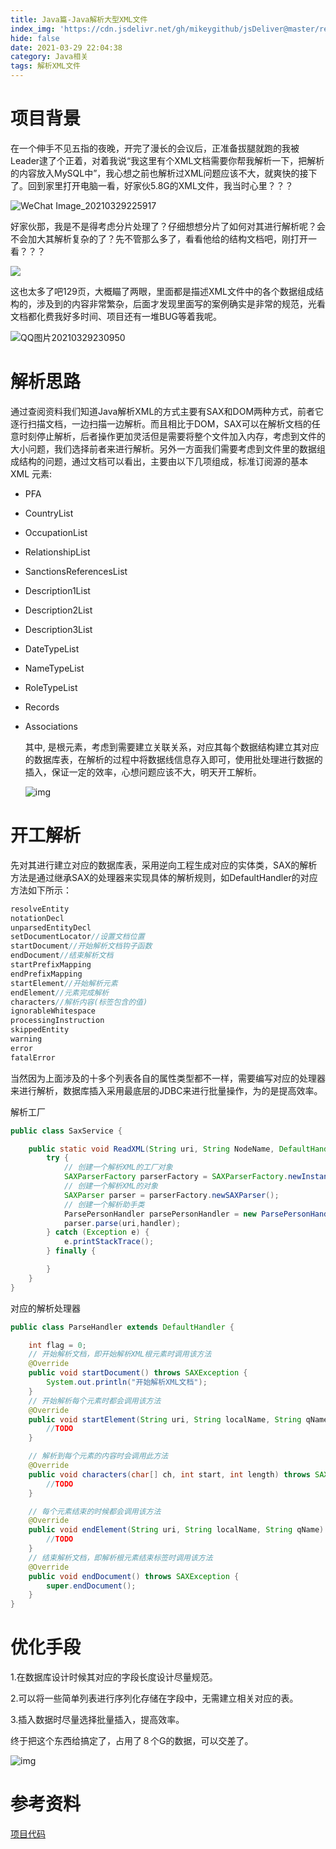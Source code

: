 ```yaml
---
title: Java篇-Java解析大型XML文件
index_img: 'https://cdn.jsdelivr.net/gh/mikeygithub/jsDeliver@master/resource/img/xml.jpeg'
hide: false
date: 2021-03-29 22:04:38
category: Java相关
tags: 解析XML文件
---
```


# 项目背景

在一个伸手不见五指的夜晚，开完了漫长的会议后，正准备拔腿就跑的我被Leader逮了个正着，对着我说“我这里有个XML文档需要你帮我解析一下，把解析的内容放入MySQL中”，我心想之前也解析过XML问题应该不大，就爽快的接下了。回到家里打开电脑一看，好家伙5.8G的XML文件，我当时心里？？？

![WeChat Image_20210329225917](https://cdn.jsdelivr.net/gh/mikeygithub/jsDeliver@master/resource/img/WeChatImage_20210329225917.png)

好家伙那，我是不是得考虑分片处理了？仔细想想分片了如何对其进行解析呢？会不会加大其解析复杂的了？先不管那么多了，看看他给的结构文档吧，刚打开一看？？？

![](https://cdn.jsdelivr.net/gh/mikeygithub/jsDeliver@master/resource/img/image-20210329232408817.png)

这也太多了吧129页，大概瞄了两眼，里面都是描述XML文件中的各个数据组成结构的，涉及到的内容非常繁杂，后面才发现里面写的案例确实是非常的规范，光看文档都化费我好多时间、项目还有一堆BUG等着我呢。

![QQ图片20210329230950](https://cdn.jsdelivr.net/gh/mikeygithub/jsDeliver@master/resource/img/aaa.gif)





# 解析思路

通过查阅资料我们知道Java解析XML的方式主要有SAX和DOM两种方式，前者它逐行扫描文档，一边扫描一边解析。而且相比于DOM，SAX可以在解析文档的任意时刻停止解析，后者操作更加灵活但是需要将整个文件加入内存，考虑到文件的大小问题，我们选择前者来进行解析。另外一方面我们需要考虑到文件里的数据组成结构的问题，通过文档可以看出，主要由以下几项组成，标准订阅源的基本 XML 元素:

- PFA

- CountryList

- OccupationList

- RelationshipList

- SanctionsReferencesList

- Description1List

- Description2List

- Description3List

- DateTypeList

- NameTypeList

- RoleTypeList

- Records

- Associations

  其中,<PFA> 是根元素，考虑到需要建立关联关系，对应其每个数据结构建立其对应的数据库表，在解析的过程中将数据线信息存入即可，使用批处理进行数据的插入，保证一定的效率，心想问题应该不大，明天开工解析。

  ![img](https://cdn.jsdelivr.net/gh/mikeygithub/jsDeliver@master/resource/img/img.jk51.com&app=2002&size=f9999,10000&q=a80&n=0&g=0n&fmt=jpeg)

# 开工解析

先对其进行建立对应的数据库表，采用逆向工程生成对应的实体类，SAX的解析方法是通过继承SAX的处理器来实现具体的解析规则，如DefaultHandler的对应方法如下所示：

```java
resolveEntity
notationDecl
unparsedEntityDecl
setDocumentLocator//设置文档位置
startDocument//开始解析文档钩子函数
endDocument//结束解析文档
startPrefixMapping
endPrefixMapping
startElement//开始解析元素
endElement//元素完成解析
characters//解析内容(标签包含的值)
ignorableWhitespace
processingInstruction
skippedEntity
warning
error
fatalError
```

当然因为上面涉及的十多个列表各自的属性类型都不一样，需要编写对应的处理器来进行解析，数据库插入采用最底层的JDBC来进行批量操作，为的是提高效率。



解析工厂

```java
public class SaxService {

    public static void ReadXML(String uri, String NodeName, DefaultHandler handler) {
        try {
            // 创建一个解析XML的工厂对象
            SAXParserFactory parserFactory = SAXParserFactory.newInstance();
            // 创建一个解析XML的对象
            SAXParser parser = parserFactory.newSAXParser();
            // 创建一个解析助手类
            ParsePersonHandler parsePersonHandler = new ParsePersonHandler();
            parser.parse(uri,handler);
        } catch (Exception e) {
            e.printStackTrace();
        } finally {

        }
    }
}
```

对应的解析处理器

```java
public class ParseHandler extends DefaultHandler {

    int flag = 0;
    // 开始解析文档，即开始解析XML根元素时调用该方法
    @Override
    public void startDocument() throws SAXException {
        System.out.println("开始解析XML文档");
    }
    // 开始解析每个元素时都会调用该方法
    @Override
    public void startElement(String uri, String localName, String qName, Attributes attributes) throws SAXException {
        //TODO
    }

    // 解析到每个元素的内容时会调用此方法
    @Override
    public void characters(char[] ch, int start, int length) throws SAXException {
        //TODO
    }

    // 每个元素结束的时候都会调用该方法
    @Override
    public void endElement(String uri, String localName, String qName) throws SAXException {
		//TODO
    }
    // 结束解析文档，即解析根元素结束标签时调用该方法
    @Override
    public void endDocument() throws SAXException {
        super.endDocument();
    }
}
```



# 优化手段

1.在数据库设计时候其对应的字段长度设计尽量规范。

2.可以将一些简单列表进行序列化存储在字段中，无需建立相关对应的表。

3.插入数据时尽量选择批量插入，提高效率。





终于把这个东西给搞定了，占用了８个G的数据，可以交差了。

![img](https://cdn.jsdelivr.net/gh/mikeygithub/jsDeliver@master/resource/img/u=2093565416,3902274772&fm=26&gp=0.jpg)

# 参考资料

[项目代码](https://github.com/mikeygithub/parse-xml.git)   


 
